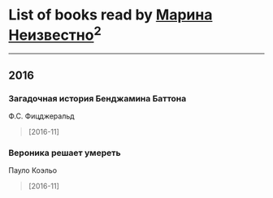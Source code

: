 # List of books read by [Марина Неизвестно](https://my.mail.ru/mail/mgirl1994/)<sup>2</sup>
---

## 2016

### Загадочная история Бенджамина Баттона
Ф.С. Фицджеральд
> [2016-11] 


### Вероника решает умереть
Пауло Коэльо
> [2016-11] 



